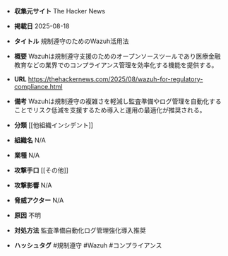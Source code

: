 - **収集元サイト**
The Hacker News

- **掲載日**
2025-08-18

- **タイトル**
規制遵守のためのWazuh活用法

- **概要**
Wazuhは規制遵守支援のためのオープンソースツールであり医療金融教育などの業界でのコンプライアンス管理を効率化する機能を提供する。

- **URL**
https://thehackernews.com/2025/08/wazuh-for-regulatory-compliance.html

- **備考**
Wazuhは規制遵守の複雑さを軽減し監査準備やログ管理を自動化することでリスク低減を支援するため導入と運用の最適化が推奨される。

- **分類**
[[他組織インシデント]]

- **組織名**
N/A

- **業種**
N/A

- **攻撃手口**
[[その他]]

- **攻撃影響**
N/A

- **脅威アクター**
N/A

- **原因**
不明

- **対処方法**
監査準備自動化ログ管理強化導入推奨

- **ハッシュタグ**
#規制遵守 #Wazuh #コンプライアンス
